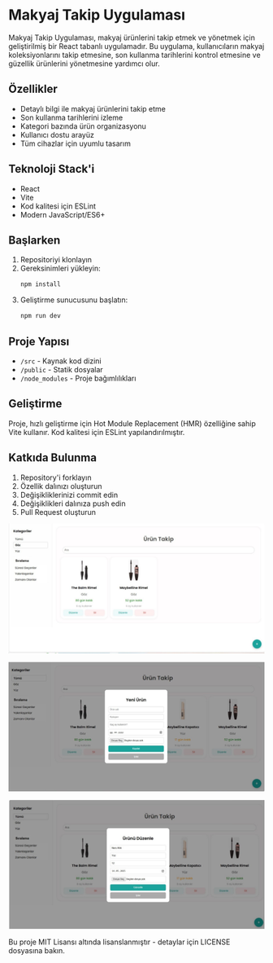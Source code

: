 # Makyaj Takip Uygulaması

Makyaj Takip Uygulaması, makyaj ürünlerini takip etmek ve yönetmek için geliştirilmiş bir React tabanlı uygulamadır. Bu uygulama, kullanıcıların makyaj koleksiyonlarını takip etmesine, son kullanma tarihlerini kontrol etmesine ve güzellik ürünlerini yönetmesine yardımcı olur.

## Özellikler

- Detaylı bilgi ile makyaj ürünlerini takip etme
- Son kullanma tarihlerini izleme
- Kategori bazında ürün organizasyonu
- Kullanıcı dostu arayüz
- Tüm cihazlar için uyumlu tasarım

## Teknoloji Stack'i

- React
- Vite
- Kod kalitesi için ESLint
- Modern JavaScript/ES6+

## Başlarken

1. Repositoriyi klonlayın
2. Gereksinimleri yükleyin:
   ```bash
   npm install
   ```
3. Geliştirme sunucusunu başlatın:
   ```bash
   npm run dev
   ```

## Proje Yapısı

- `/src` - Kaynak kod dizini
- `/public` - Statik dosyalar
- `/node_modules` - Proje bağımlılıkları

## Geliştirme

Proje, hızlı geliştirme için Hot Module Replacement (HMR) özelliğine sahip Vite kullanır. Kod kalitesi için ESLint yapılandırılmıştır.

## Katkıda Bulunma

1. Repository'i forklayın
2. Özellik dalınızı oluşturun
3. Değişikliklerinizi commit edin
4. Değişiklikleri dalınıza push edin
5. Pull Request oluşturun



![Proje 1](./public/proje1.jpg)


![Proje 2](./public/proje2.jpg)

![Proje 3](./public/proje3.jpg)



Bu proje MIT Lisansı altında lisanslanmıştır - detaylar için LICENSE dosyasına bakın.
